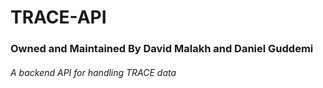 # TRACE-API

### Owned and Maintained By David Malakh and Daniel Guddemi

###### A backend API for handling TRACE data